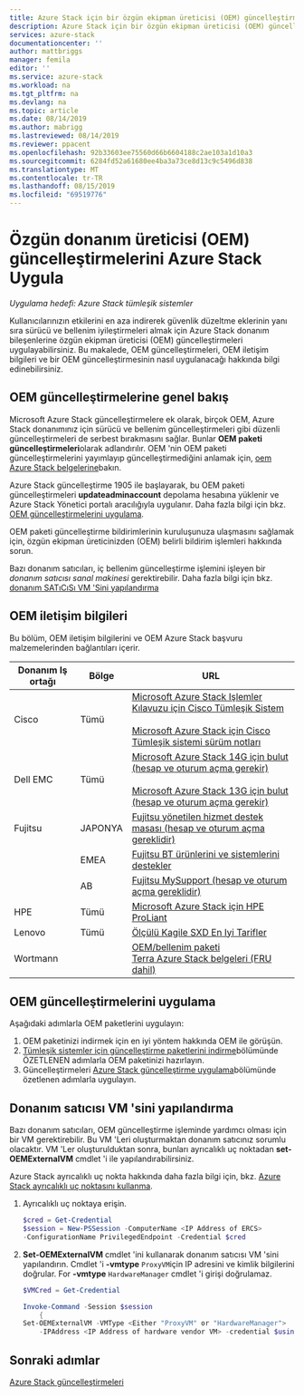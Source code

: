 ```yaml
---
title: Azure Stack için bir özgün ekipman üreticisi (OEM) güncelleştirmesi uygulayın | Microsoft Docs
description: Azure Stack için bir özgün ekipman üreticisi (OEM) güncelleştirmesi uygulamayı öğrenin.
services: azure-stack
documentationcenter: ''
author: mattbriggs
manager: femila
editor: ''
ms.service: azure-stack
ms.workload: na
ms.tgt_pltfrm: na
ms.devlang: na
ms.topic: article
ms.date: 08/14/2019
ms.author: mabrigg
ms.lastreviewed: 08/14/2019
ms.reviewer: ppacent
ms.openlocfilehash: 92b33603ee75560d66b6604188c2ae103a1d10a3
ms.sourcegitcommit: 6284fd52a61680ee4ba3a73ce8d13c9c5496d838
ms.translationtype: MT
ms.contentlocale: tr-TR
ms.lasthandoff: 08/15/2019
ms.locfileid: "69519776"
---
```

# <a name="apply-azure-stack-original-equipment-manufacturer-oem-updates"></a>Özgün donanım üreticisi (OEM) güncelleştirmelerini Azure Stack Uygula

*Uygulama hedefi: Azure Stack tümleşik sistemler*

Kullanıcılarınızın etkilerini en aza indirerek güvenlik düzeltme eklerinin yanı sıra sürücü ve bellenim iyileştirmeleri almak için Azure Stack donanım bileşenlerine özgün ekipman üreticisi (OEM) güncelleştirmeleri uygulayabilirsiniz. Bu makalede, OEM güncelleştirmeleri, OEM iletişim bilgileri ve bir OEM güncelleştirmesinin nasıl uygulanacağı hakkında bilgi edinebilirsiniz.

## <a name="overview-of-oem-updates"></a>OEM güncelleştirmelerine genel bakış

Microsoft Azure Stack güncelleştirmelere ek olarak, birçok OEM, Azure Stack donanımınız için sürücü ve bellenim güncelleştirmeleri gibi düzenli güncelleştirmeleri de serbest bırakmasını sağlar. Bunlar **OEM paketi güncelleştirmeleri**olarak adlandırılır. OEM 'nin OEM paketi güncelleştirmelerini yayımlayıp güncelleştirmediğini anlamak için, [oem Azure Stack belgelerine](#oem-contact-information)bakın.

Azure Stack güncelleştirme 1905 ile başlayarak, bu OEM paketi güncelleştirmeleri **updateadminaccount** depolama hesabına yüklenir ve Azure Stack Yönetici portalı aracılığıyla uygulanır. Daha fazla bilgi için bkz. [OEM güncelleştirmelerini uygulama](#apply-oem-updates).

OEM paketi güncelleştirme bildirimlerinin kuruluşunuza ulaşmasını sağlamak için, özgün ekipman üreticinizden (OEM) belirli bildirim işlemleri hakkında sorun.

Bazı donanım satıcıları, iç bellenim güncelleştirme işlemini işleyen bir *donanım satıcısı sanal makinesi* gerektirebilir. Daha fazla bilgi için bkz. [donanım SATıCıSı VM 'Sini yapılandırma](#configure-hardware-vendor-vm)

## <a name="oem-contact-information"></a>OEM iletişim bilgileri 

Bu bölüm, OEM iletişim bilgilerini ve OEM Azure Stack başvuru malzemelerinden bağlantıları içerir.

| Donanım Iş ortağı | Bölge | URL |
|------------------|--------|-------------------------------------------------------------------------------------------------------------------------------------------------------------------------------------------------------------------------------------------------------------------------------------------------------------------------------------------|
| Cisco | Tümü | [Microsoft Azure Stack Işlemler Kılavuzu için Cisco Tümleşik Sistem](https://www.cisco.com/c/en/us/td/docs/unified_computing/ucs/azure-stack/b_Azure_Stack_Operations_Guide_4-0/b_Azure_Stack_Operations_Guide_4-0_chapter_00.html#concept_wks_t1q_wbb)<br><br>[Microsoft Azure Stack için Cisco Tümleşik sistemi sürüm notları](https://www.cisco.com/c/en/us/support/servers-unified-computing/ucs-c-series-rack-mount-ucs-managed-server-software/products-release-notes-list.html) |
| Dell EMC | Tümü | [Microsoft Azure Stack 14G için bulut (hesap ve oturum açma gerekir)](https://support.emc.com/downloads/44615_Cloud-for-Microsoft-Azure-Stack-14G)<br><br>[Microsoft Azure Stack 13G için bulut (hesap ve oturum açma gerekir)](https://support.emc.com/downloads/42238_Cloud-for-Microsoft-Azure-Stack-13G) |
| Fujitsu | JAPONYA | [Fujitsu yönetilen hizmet destek masası (hesap ve oturum açma gereklidir)](https://eservice.fujitsu.com/supportdesk-web/) |
|  | EMEA | [Fujitsu BT ürünlerini ve sistemlerini destekler](https://support.ts.fujitsu.com/IndexContact.asp?lng=COM&ln=no&LC=del) |
|  | AB | [Fujitsu MySupport (hesap ve oturum açma gereklidir)](https://support.ts.fujitsu.com/IndexMySupport.asp) |
| HPE | Tümü | [Microsoft Azure Stack için HPE ProLiant](http://www.hpe.com/info/MASupdates) |
| Lenovo | Tümü | [Ölçülü Kagile SXD En Iyi Tarifler](https://datacentersupport.lenovo.com/us/en/solutions/ht505122)
| Wortmann |  | [OEM/bellenim paketi](https://drive.terracloud.de/dl/fiTdTb66mwDAJWgUXUW8KNsd/OEM)<br>[Terra Azure Stack belgeleri (FRU dahil)](https://drive.terracloud.de/dl/fiWGZwCySZSQyNdykXCFiVCR/TerraAzSDokumentation)

## <a name="apply-oem-updates"></a>OEM güncelleştirmelerini uygulama

Aşağıdaki adımlarla OEM paketlerini uygulayın:

1. OEM paketinizi indirmek için en iyi yöntem hakkında OEM ile görüşün.
2. [Tümleşik sistemler için güncelleştirme paketlerini indirme](azure-stack-servicing-policy.md#download-update-packages-for-integrated-systems)bölümünde ÖZETLENEN adımlarla OEM paketinizi hazırlayın.
3. Güncelleştirmeleri [Azure Stack güncelleştirme uygulama](azure-stack-apply-updates.md)bölümünde özetlenen adımlarla uygulayın.

## <a name="configure-hardware-vendor-vm"></a>Donanım satıcısı VM 'sini yapılandırma

Bazı donanım satıcıları, OEM güncelleştirme işleminde yardımcı olması için bir VM gerektirebilir. Bu VM 'Leri oluşturmaktan donanım satıcınız sorumlu olacaktır. VM 'Ler oluşturulduktan sonra, bunları ayrıcalıklı uç noktadan **set-OEMExternalVM** cmdlet 'i ile yapılandırabilirsiniz.

Azure Stack ayrıcalıklı uç nokta hakkında daha fazla bilgi için, bkz. [Azure Stack ayrıcalıklı uç noktasını kullanma](azure-stack-privileged-endpoint.md).

1.  Ayrıcalıklı uç noktaya erişin.

    ```powershell  
    $cred = Get-Credential
    $session = New-PSSession -ComputerName <IP Address of ERCS>
    -ConfigurationName PrivilegedEndpoint -Credential $cred
    ```

2. **Set-OEMExternalVM** cmdlet 'ini kullanarak donanım satıcısı VM 'sini yapılandırın. Cmdlet 'i **-vmtype** `ProxyVM`için IP adresini ve kimlik bilgilerini doğrular. For **-vmtype** `HardwareManager` cmdlet 'i girişi doğrulamaz.

    ```powershell  
    $VMCred = Get-Credential
    
    Invoke-Command -Session $session
        { 
    Set-OEMExternalVM -VMType <Either "ProxyVM" or "HardwareManager">
        -IPAddress <IP Address of hardware vendor VM> -credential $using:VMCred
    ```

## <a name="next-steps"></a>Sonraki adımlar

[Azure Stack güncelleştirmeleri](azure-stack-updates.md)